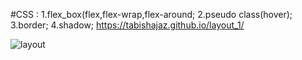 #CSS :
1.flex_box(flex,flex-wrap,flex-around;
2.pseudo class(hover);
3.border;
4.shadow;
https://tabishajaz.github.io/layout_1/



![layout](https://user-images.githubusercontent.com/53833750/99077160-50996980-25e2-11eb-8611-1703fddd4525.jpg)
